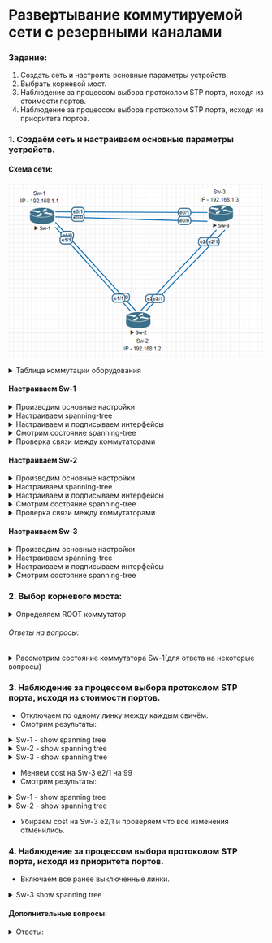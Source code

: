# Развертывание коммутируемой сети с резервными каналами

###  Задание:
1. Создать сеть и настроить основные параметры устройств.
2. Выбрать корневой мост.
3. Наблюдение за процессом выбора протоколом STP порта, исходя из стоимости портов.
4. Наблюдение за процессом выбора протоколом STP порта, исходя из приоритета портов.


### 1.	Создаём сеть и настраиваем основные параметры устройств.
#### Схема сети:

  ![alt-текст](/lab-2/1.png "Схема STP")



<details>
  <summary>Таблица коммутации оборудования</summary>


   |IP         | Sw_name| from interface|to Sw_name | to interface|
   |:-----------:|:--------:|:---------------:|:------:|:-------------:|
   | 192.168.1.1 | Sw-1 | e0/0 | Sw-3 | e0/0 |
   |             | Sw-1 | e0/1 | Sw-3 | e0/1 |
   |             | Sw-1 | e1/0 | Sw-2 | e1/0 |
   |             | Sw-1 | e1/1 | Sw-2 | e1/1 |

   |IP         | Sw_name| from interface|to Sw_name | to interface|
   |:-----------:|:--------:|:---------------:|:------:|:-------------:|
   | 192.168.1.2 | Sw-2 | e1/0 | Sw-1 | e1/0 |
   |             | Sw-2 | e1/1 | Sw-1 | e1/1 |
   |             | Sw-2 | e2/0 | Sw-3 | e2/0 |
   |             | Sw-2 | e2/1 | Sw-3 | e2/1 |

   |IP         | Sw_name| from interface|to Sw_name | to interface|
   |:-----------:|:--------:|:---------------:|:------:|:-------------:|
   | 192.168.1.3 | Sw-3 | e0/0 | Sw-1 | e0/0 |
   |             | Sw-3 | e0/1 | Sw-1 | e0/1 |
   |             | Sw-3 | e2/0 | Sw-2 | e2/0 |
   |             | Sw-3 | e2/1 | Sw-2 | e2/1 |


</details>










#### Настраиваем Sw-1
<details>
  <summary>Производим основные настройки</summary>

```
no ip domain lookup
banner motd «This is a secure system. Authorized Access Only!»
interface vlan1
ip address 192.168.1.1 255.255.255.0
no shut
```

</details>

<details>
  <summary>Настраиваем spanning-tree</summary>

```
spanning-tree mode rapid-pvst
wr
reload

```

</details>

<details>
<summary>Настраиваем и подписываем интерфейсы</summary>

```
interface 0/0    
  desc Sw-3_0/0   
interface 0/1    
  desc Sw-3_0/1
interface 1/0    
  desc Sw-2_1/0
interface 1/1    
  desc Sw-2_1/1      

### Настраиваем интерфейсы
#Выключаем все интерфейсы
interface range e0/0-3, e1/0-3, e2/0-3
shut
exit

#Включаем и настраиваем используемые интерфейсы
interface range e0/0-1, e1/0-1
switchport trunk encapsulation dot1q
switchport mode trunk  
no shut

```

</details>

<details>
  <summary>Смотрим состояние spanning-tree</summary>

```
Sw-1#show span

VLAN0001
  Spanning tree enabled protocol rstp
  Root ID    Priority    32769
             Address     aabb.cc00.4100
             Cost        100
             Port        5 (Ethernet1/0)
             Hello Time   2 sec  Max Age 20 sec  Forward Delay 15 sec

  Bridge ID  Priority    32769  (priority 32768 sys-id-ext 1)
             Address     aabb.cc00.5100
             Hello Time   2 sec  Max Age 20 sec  Forward Delay 15 sec
             Aging Time  300 sec

Interface           Role Sts Cost      Prio.Nbr Type
------------------- ---- --- --------- -------- --------------------------------
Et0/0               Desg FWD 100       128.1    Shr
Et0/1               Desg FWD 100       128.2    Shr
Et1/0               Root FWD 100       128.5    Shr
Et1/1               Altn BLK 100       128.6    Shr
```
</details>


<details>
  <summary>Проверка связи между коммутаторами</summary>

 - Ping Sw-1 to Sw-2

```
Sw-1#ping 192.168.1.2 source 192.168.1.1 repeat 2
Sending 2, 100-byte ICMP Echos to 192.168.1.2, timeout is 2 seconds:
Packet sent with a source address of 192.168.1.1
!!
Success rate is 100 percent (2/2), round-trip min/avg/max = 1/1/1 ms
```

- Ping Sw-1 to Sw-3

```
Sw-1#ping 192.168.1.3 source 192.168.1.1 repeat 2
Sending 2, 100-byte ICMP Echos to 192.168.1.3, timeout is 2 seconds:
Packet sent with a source address of 192.168.1.1
!!
Success rate is 100 percent (2/2), round-trip min/avg/max = 1/1/1 ms
```


</details>









#### Настраиваем Sw-2

<details>
  <summary>Производим основные настройки</summary>

```
no ip domain lookup
banner motd «This is a secure system. Authorized Access Only!»
interface vlan1
ip address 192.168.1.2 255.255.255.0
no shut
```

</details>

<details>
  <summary>Настраиваем spanning-tree</summary>

```
spanning-tree mode rapid-pvst
wr
reload

```

</details>

<details>
<summary>Настраиваем и подписываем интерфейсы</summary>

```
interface 1/0    
  desc Sw-1_1/0   
interface 1/1    
  desc Sw-1_1/1
interface 2/0    
  desc Sw-3_2/0
interface 2/1    
  desc Sw-3_2/1      

### Настраиваем интерфейсы
#Выключаем все интерфейсы
interface range e0/0-3, e1/0-3, e2/0-3
shut
exit

#Включаем и настраиваем используемые интерфейсы
interface range e1/0-1, e2/0-1
switchport trunk encapsulation dot1q
switchport mode trunk  
no shut

```

</details>

<details>
  <summary>Смотрим состояние spanning-tree</summary>

```
Sw-2#show span

VLAN0001
  Spanning tree enabled protocol rstp
  Root ID    Priority    32769
             Address     aabb.cc00.4100
             This bridge is the root
             Hello Time   2 sec  Max Age 20 sec  Forward Delay 15 sec

  Bridge ID  Priority    32769  (priority 32768 sys-id-ext 1)
             Address     aabb.cc00.4100
             Hello Time   2 sec  Max Age 20 sec  Forward Delay 15 sec
             Aging Time  300 sec

Interface           Role Sts Cost      Prio.Nbr Type
------------------- ---- --- --------- -------- --------------------------------
Et1/0               Desg FWD 100       128.5    Shr
Et1/1               Desg FWD 100       128.6    Shr
Et2/0               Desg FWD 100       128.9    Shr
Et2/1               Desg FWD 100       128.10   Shr
```

</details>


<details>
  <summary>Проверка связи между коммутаторами</summary>

 - Ping Sw-2 to Sw-3

```
Sw-2#ping 192.168.1.3 source 192.168.1.2 repeat 2
Sending 2, 100-byte ICMP Echos to 192.168.1.3, timeout is 2 seconds:
Packet sent with a source address of 192.168.1.2
!!
Success rate is 100 percent (2/2), round-trip min/avg/max = 1/1/1 ms
```

</details>






#### Настраиваем Sw-3

<details>
  <summary>Производим основные настройки</summary>

```
no ip domain lookup
banner motd «This is a secure system. Authorized Access Only!»
interface vlan1
ip address 192.168.1.3 255.255.255.0
no shut
```

</details>

<details>
  <summary>Настраиваем spanning-tree</summary>

```
spanning-tree mode rapid-pvst
wr
reload

```

</details>

<details>
<summary>Настраиваем и подписываем интерфейсы</summary>

```
interface 0/0    
  desc Sw-1_0/0   
interface 0/1    
  desc Sw-1_0/1
interface 2/0    
  desc Sw-2_2/0
interface 2/1    
  desc Sw-2_2/1      

## Настраиваем интерфейсы
#Выключаем все интерфейсы
interface range e0/0-3, e1/0-3, e2/0-3
shut
exit

#Включаем и настраиваем используемые интерфейсы
interface range e0/0-1, e2/0-1
switchport trunk encapsulation dot1q
switchport mode trunk  
no shut

```

</details>

<details>
  <summary>Смотрим состояние spanning-tree</summary>

```
Sw-3#show span

VLAN0001
  Spanning tree enabled protocol rstp
  Root ID    Priority    32769
             Address     aabb.cc00.4100
             Cost        100
             Port        9 (Ethernet2/0)
             Hello Time   2 sec  Max Age 20 sec  Forward Delay 15 sec

  Bridge ID  Priority    32769  (priority 32768 sys-id-ext 1)
             Address     aabb.cc00.6100
             Hello Time   2 sec  Max Age 20 sec  Forward Delay 15 sec
             Aging Time  300 sec

Interface           Role Sts Cost      Prio.Nbr Type
------------------- ---- --- --------- -------- --------------------------------
Et0/0               Altn BLK 100       128.1    Shr
Et0/1               Altn BLK 100       128.2    Shr
Et2/0               Root FWD 100       128.9    Shr
Et2/1               Altn BLK 100       128.10   Shr
```
</details>



### 2. Выбор корневого моста:
<details>
<summary>Определяем ROOT коммутатор</summary>
В выше приведённой конфигурации ROOT стал Sw-2 по тому что имеет наименьшее значение мак адреса:

```
  Root ID    Priority    32769
             Address     aabb.cc00.4100
             This bridge is the root
             Hello Time   2 sec  Max Age 20 sec  Forward Delay 15 sec

  Bridge ID  Priority    32769  (priority 32768 sys-id-ext 1)
             Address     aabb.cc00.4100
```

</details>

###### Ответы на вопросы:

<details>
<summary>Рассмотрим состояние коммутатора Sw-1(для ответа на некоторые вопросы)</summary>

1 - **Какие порты на коммутаторе являются корневыми портами.**
```
На примере коммутатора Sw-1
Interface           Role Sts Cost      Prio.Nbr Type
------------------- ---- --- --------- -------- --------------------------------
Et0/0               Desg FWD 100       128.1    Shr
Et0/1               Desg FWD 100       128.2    Shr
Et1/0               Root FWD 100       128.5    Shr
Et1/1               Altn BLK 100       128.6    Shr

Корневым портом стал - Et1/0

```
2 - **Какие порты на коммутаторе являются назначенными портами?**
```
На примере коммутатора Sw-1
Interface           Role Sts Cost      Prio.Nbr Type
------------------- ---- --- --------- -------- --------------------------------
Et0/0               Desg FWD 100       128.1    Shr
Et0/1               Desg FWD 100       128.2    Shr
Et1/0               Root FWD 100       128.5    Shr
Et1/1               Altn BLK 100       128.6    Shr

Назначенными портами стали e0/0-1
```
3 - **Какой порт отображается в качестве альтернативного и в настоящее время заблокирован?**
```
На примере коммутатора Sw-1
Interface           Role Sts Cost      Prio.Nbr Type
------------------- ---- --- --------- -------- --------------------------------
Et0/0               Desg FWD 100       128.1    Shr
Et0/1               Desg FWD 100       128.2    Shr
Et1/0               Root FWD 100       128.5    Shr
Et1/1               Altn BLK 100       128.6    Shr

Порт e1/1 является алтернативным и в настоящее время заблокирован.
```
4 - **Почему протокол spanning-tree выбрал этот порт в качестве невыделенного (заблокированного) порта?**
```
На примере коммутатора Sw-1
Interface           Role Sts Cost      Prio.Nbr Type
------------------- ---- --- --------- -------- --------------------------------
Et0/0               Desg FWD 100       128.1    Shr
Et0/1               Desg FWD 100       128.2    Shr
Et1/0               Root FWD 100       128.5    Shr
Et1/1               Altn BLK 100       128.6    Shr

Порт e1/0 был выбран в качестве корневого по тому что он соединён в порт с наименьшим номером e1/0,
второй линк между свичами осуществлён в порты e1/1 >>> e1/1 именно по этому порт e1/1 был выбран в качестве невыделенного(заблокированного).
```
</details>


### 3. Наблюдение за процессом выбора протоколом STP порта, исходя из стоимости портов.

- Отключаем по одному линку между каждым свичём.
- Смотрим результаты:

<details>
<summary>Sw-1 - show spanning tree</summary>

```
Sw-1(config-if)#do show span

VLAN0001
  Spanning tree enabled protocol rstp
  Root ID    Priority    32769
             Address     aabb.cc00.4100
             Cost        100
             Port        6 (Ethernet1/1)
             Hello Time   2 sec  Max Age 20 sec  Forward Delay 15 sec

  Bridge ID  Priority    32769  (priority 32768 sys-id-ext 1)
             Address     aabb.cc00.5100
             Hello Time   2 sec  Max Age 20 sec  Forward Delay 15 sec
             Aging Time  300 sec

Interface           Role Sts Cost      Prio.Nbr Type
------------------- ---- --- --------- -------- --------------------------------
Et0/1               Desg FWD 100       128.2    Shr
Et1/1               Root FWD 100       128.6    Shr
```

</details>

<details>
<summary>Sw-2 - show spanning tree</summary>

```
Sw-2(config-if)#do show span
VLAN0001
  Spanning tree enabled protocol rstp
  Root ID    Priority    32769
             Address     aabb.cc00.4100
             This bridge is the root
             Hello Time   2 sec  Max Age 20 sec  Forward Delay 15 sec

  Bridge ID  Priority    32769  (priority 32768 sys-id-ext 1)
             Address     aabb.cc00.4100
             Hello Time   2 sec  Max Age 20 sec  Forward Delay 15 sec
             Aging Time  300 sec

Interface           Role Sts Cost      Prio.Nbr Type
------------------- ---- --- --------- -------- --------------------------------
Et1/1               Desg FWD 100       128.6    Shr
Et2/1               Desg FWD 100       128.10   Shr
```
</details>


<details>
<summary>Sw-3 - show spanning tree</summary>

```Sw-3(config-if)#do show span

VLAN0001
  Spanning tree enabled protocol rstp
  Root ID    Priority    32769
             Address     aabb.cc00.4100
             Cost        100
             Port        10 (Ethernet2/1)
             Hello Time   2 sec  Max Age 20 sec  Forward Delay 15 sec

  Bridge ID  Priority    32769  (priority 32768 sys-id-ext 1)
             Address     aabb.cc00.6100
             Hello Time   2 sec  Max Age 20 sec  Forward Delay 15 sec
             Aging Time  300 sec

Interface           Role Sts Cost      Prio.Nbr Type
------------------- ---- --- --------- -------- --------------------------------
Et0/1               Altn BLK 100       128.2    Shr
Et2/1               Root FWD 100       128.10   Shr
```
</details>


- Меняем cost на Sw-3 e2/1 на 99
- Смотрим результаты:

<details>
<summary>Sw-1 - show spanning tree</summary>

###### после внесённых изменений на Sw-1 e0/1 стал  Altn/BLK

```

Interface           Role Sts Cost      Prio.Nbr Type
------------------- ---- --- --------- -------- --------------------------------
Et0/1               Altn BLK 100       128.2    Shr
Et1/1               Root FWD 100       128.6    Shr
```

</details>

<details>
<summary>Sw-2 - show spanning tree</summary>

###### после внесённых изменений на Sw-3 e0/1 стал  Desg/FWD

```
Interface           Role Sts Cost      Prio.Nbr Type
------------------- ---- --- --------- -------- --------------------------------
Et0/1               Desg FWD 100       128.2    Shr
Et2/1               Root FWD 99        128.10   Shr
```
</details>

 - Убираем cost на Sw-3 e2/1 и проверяем что все изменения отменились.

### 4. Наблюдение за процессом выбора протоколом STP порта, исходя из приоритета портов.

 - Включаем все ранее выключенные линки.

 <details>
 <summary>Sw-3 show spanning tree</summary>

 ```
 Interface           Role Sts Cost      Prio.Nbr Type
 Et0/0               Altn BLK 100       128.1    Shr
 Et0/1               Altn BLK 100       128.2    Shr
 Et2/0               Root FWD 100       128.9    Shr
 Et2/1               Altn BLK 100       128.10   Shr
```
##### root портом стал e2/0 т.к он имеет наименьший номер связанный с root коммутатором.
 </details>


#### 	Дополнительные вопросы:

<details>
<summary>Ответы:</summary>

1.	Какое значение протокол STP использует первым после выбора корневого моста, чтобы определить выбор порта?
- Первым проверяется значение - Cost.

2.	Если первое значение на двух портах одинаково, какое следующее значение будет использовать протокол STP при выборе порта?

- Вторым проверяется значение Priority.

3.	Если оба значения на двух портах равны, каким будет следующее значение, которое использует протокол STP при выборе порта?
- Если оба значения совпали то далее STP выберет наименьший номер порта.

 </details>
